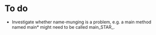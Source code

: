 # To do

* Investigate whether name-munging is a problem, e.g. a main method named
  main* might need to be called main_STAR_.
